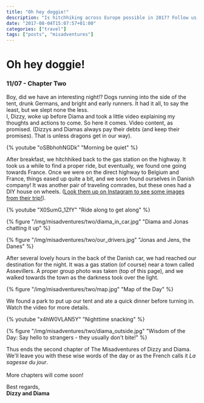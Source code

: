 ```yaml
---
title: "Oh hey doggie!"
description: "Is hitchhiking across Europe possible in 2017? Follow us, and find out!"
date: "2017-08-04T15:07:57+01:00"
categories: ["travel"]
tags: ["posts", "misadventures"]
---
```


# Oh hey doggie!
### 11/07 - Chapter Two
Boy, did we have an interesting night!? Dogs running into the side of the tent, drunk Germans, and bright and early runners. It had it all, to say the least, but we slept none the less.</br>
I, Dizzy, woke up before Diama and took a little video explaining my thoughts and actions to come. So here it comes. Video content, as promised. (Dizzys and Diamas always pay their debts (and keep their promises). That is unless dragons get in our way).

{% youtube "oSBbhohNGDk" "Morning be quiet" %}

After breakfast, we hitchhiked back to the gas station on the highway. It took us a while to find a proper ride, but eventually, we found one going towards France. Once we were on the direct highway to Belgium and France, things eased up quite a bit, and we soon found ourselves in Danish company! It was another pair of traveling comrades, but these ones had a DIY house on wheels. ([Look them up on Instagram to see some images from their trip!](https://www.instagram.com/jens_thygesen/)). 

{% youtube "X0SumG_1ZfY" "Ride along to get along" %}

{% figure "/img/misadventures/two/diama_in_car.jpg" "Diama and Jonas chatting it up" %}

{% figure "/img/misadventures/two/our_drivers.jpg" "Jonas and Jens, the Danes" %}

After several lovely hours in the back of the Danish car, we had reached our destination for the night. It was a gas station (of course) near a town called Assevillers. A proper group photo was taken (top of this page), and we walked towards the town as the darkness took over the light. 

{% figure "/img/misadventures/two/map.jpg" "Map of the Day" %}

We found a park to put up our tent and ate a quick dinner before turning in. Watch the video for more details.

{% youtube "x4hW0VLAN5Y" "Nighttime snacking" %}

{% figure "/img/misadventures/two/diama_outside.jpg" "Wisdom of the Day: Say hello to strangers - they usually don't bite!" %}

Thus ends the second chapter of The Misadventures of Dizzy and Diama. We'll leave you with these wise words of the day or as the French calls it _La sagesse du jour_.
<br /><br />
More chapters will come soon!

Best regards,<br />**Dizzy and Diama**
